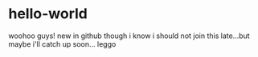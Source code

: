 # hello-world

woohoo guys!
new in github though i know i should not join this late...but maybe i'll catch up soon... leggo
